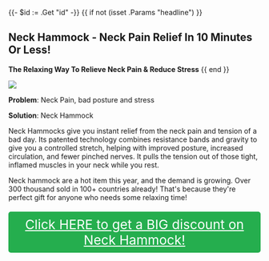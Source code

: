 {{- $id := .Get "id" -}}
{{ if not (isset .Params "headline") }}
## Neck Hammock - Neck Pain Relief In 10 Minutes Or Less!

**The Relaxing Way To Relieve Neck Pain & Reduce Stress**
{{ end }}

[![](/list/neck-hammock-title.jpg)](https://t.gadgetadvisers.com/click/{{$id}})

**Problem**: Neck Pain, bad posture and stress

**Solution**: Neck Hammock

Neck Hammocks give you instant relief from the neck pain and tension of a bad day. Its patented technology combines resistance bands and gravity to give you a controlled stretch, helping with improved posture, increased circulation, and fewer pinched nerves. It pulls the tension out of those tight, inflamed muscles in your neck while you rest.

Neck hammock are a hot item this year, and the demand is growing. Over 300 thousand sold in 100+ countries already! That's because they're perfect gift for anyone who needs some relaxing time!

<a href="(https://t.gadgetadvisers.com/click/{{$id}})" style="color: white;">
   <div style="text-align:center;background-color:#25ae4e;margin-bottom:20px;margin-top:20px;width: 100%;-webkit-border-radius: 5px;">
      <div style="color: white; padding: 10px;font-size: 26px;">
      Click HERE to get a BIG discount on Neck Hammock!
      </div>
   </div>
</a>